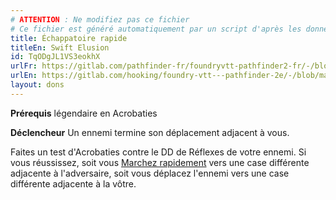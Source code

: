 ```yaml
---
# ATTENTION : Ne modifiez pas ce fichier
# Ce fichier est généré automatiquement par un script d'après les données du module Foundry VTT officiel et de sa traduction
title: Échappatoire rapide
titleEn: Swift Elusion
id: TqODgJL1VS3eokhX
urlFr: https://gitlab.com/pathfinder-fr/foundryvtt-pathfinder2-fr/-/blob/master/data/feats/TqODgJL1VS3eokhX.htm
urlEn: https://gitlab.com/hooking/foundry-vtt---pathfinder-2e/-/blob/master/packs/data/feats.db/swift-elusion.json
layout: dons
---
```

**Prérequis** légendaire en Acrobaties

**Déclencheur** Un ennemi termine son déplacement adjacent à vous.

Faites un test d'Acrobaties contre le DD de Réflexes de votre ennemi. Si vous réussissez, soit vous [Marchez rapidement](../actions/marcher-rapidement.md) vers une case différente adjacente à l'adversaire, soit vous déplacez l'ennemi vers une case différente adjacente à la vôtre.
